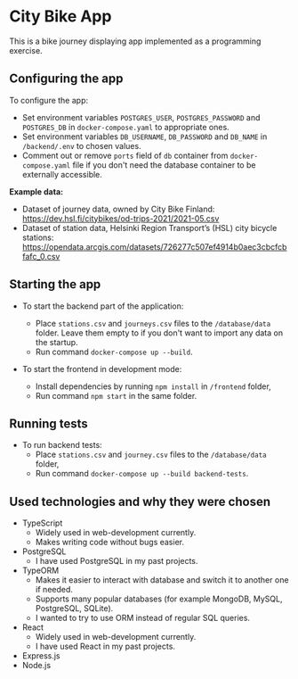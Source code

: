 # City Bike App

This is a bike journey displaying app implemented as a programming exercise.

## Configuring the app

To configure the app:
- Set environment variables `POSTGRES_USER`, `POSTGRES_PASSWORD` and `POSTGRES_DB` in `docker-compose.yaml` to appropriate ones.
- Set environment variables `DB_USERNAME`, `DB_PASSWORD` and `DB_NAME` in `/backend/.env` to chosen values.
- Comment out or remove `ports` field of `db` container from `docker-compose.yaml` file if you don't need the database container to be externally accessible.

**Example data:**  
- Dataset of journey data, owned by City Bike Finland: https://dev.hsl.fi/citybikes/od-trips-2021/2021-05.csv
- Dataset of station data, Helsinki Region Transport’s (HSL) city bicycle stations: https://opendata.arcgis.com/datasets/726277c507ef4914b0aec3cbcfcbfafc_0.csv

## Starting the app

- To start the backend part of the application:
  - Place `stations.csv` and `journeys.csv` files to the `/database/data` folder. Leave them empty to if you don't want to import any data on the startup.
  - Run command `docker-compose up --build`.

- To start the frontend in development mode:
  - Install dependencies by running `npm install` in `/frontend` folder,
  - Run command `npm start` in the same folder.

## Running tests

- To run backend tests:
  - Place `stations.csv` and `journey.csv` files to the `/database/data` folder,
  - Run command `docker-compose up --build backend-tests`. 

## Used technologies and why they were chosen
- TypeScript
  - Widely used in web-development currently.
  - Makes writing code without bugs easier.
- PostgreSQL
  - I have used PostgreSQL in my past projects.
- TypeORM
  - Makes it easier to interact with database and switch it to another one if needed.
  - Supports many popular databases (for example MongoDB, MySQL, PostgreSQL, SQLite).
  - I wanted to try to use ORM instead of regular SQL queries.
- React
  - Widely used in web-development currently.
  - I have used React in my past projects.
- Express.js
- Node.js

